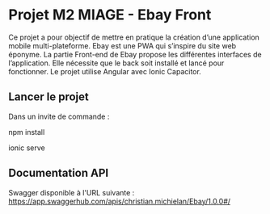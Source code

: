 # Projet M2 MIAGE - Ebay Front

Ce projet a pour objectif de mettre en pratique la création d’une application mobile multi-plateforme. Ebay est une PWA qui s’inspire du site web éponyme. 
La partie Front-end de Ebay propose les différentes interfaces de l’application.
Elle nécessite que le back soit installé et lancé pour fonctionner.
Le projet utilise Angular avec Ionic Capacitor.

## Lancer le projet
Dans un invite de commande :

npm install

ionic serve

## Documentation API

Swagger disponible à l'URL suivante : https://app.swaggerhub.com/apis/christian.michielan/Ebay/1.0.0#/
